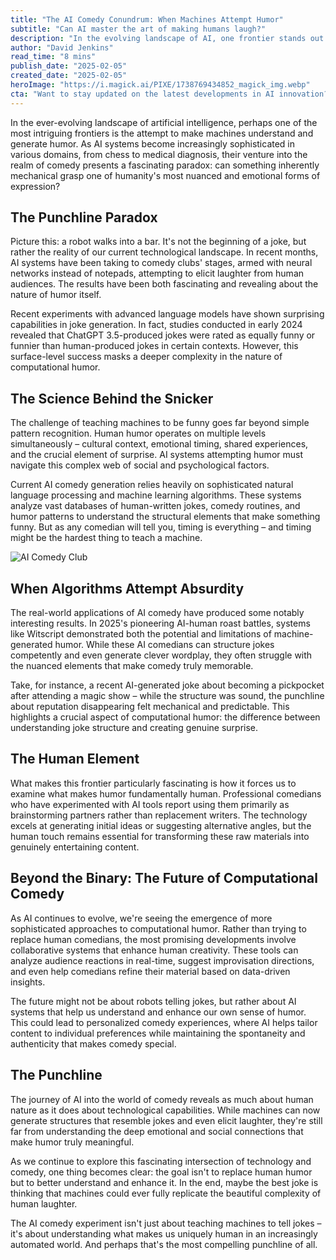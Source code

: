 ```yaml
---
title: "The AI Comedy Conundrum: When Machines Attempt Humor"
subtitle: "Can AI master the art of making humans laugh?"
description: "In the evolving landscape of AI, one frontier stands out: teaching machines to be funny. From AI comedy clubs to roast battles, the attempt to make machines understand humor reveals fascinating insights about both artificial intelligence and human nature. While AI can now generate structured jokes, the challenge of replicating genuine human humor highlights the unique complexity of our emotional and social intelligence."
author: "David Jenkins"
read_time: "8 mins"
publish_date: "2025-02-05"
created_date: "2025-02-05"
heroImage: "https://i.magick.ai/PIXE/1738769434852_magick_img.webp"
cta: "Want to stay updated on the latest developments in AI innovation? Follow MagickAI on LinkedIn for more insights into the fascinating world of artificial intelligence and its impact on human creativity."
---
```


In the ever-evolving landscape of artificial intelligence, perhaps one of the most intriguing frontiers is the attempt to make machines understand and generate humor. As AI systems become increasingly sophisticated in various domains, from chess to medical diagnosis, their venture into the realm of comedy presents a fascinating paradox: can something inherently mechanical grasp one of humanity's most nuanced and emotional forms of expression?

## The Punchline Paradox

Picture this: a robot walks into a bar. It's not the beginning of a joke, but rather the reality of our current technological landscape. In recent months, AI systems have been taking to comedy clubs' stages, armed with neural networks instead of notepads, attempting to elicit laughter from human audiences. The results have been both fascinating and revealing about the nature of humor itself.

Recent experiments with advanced language models have shown surprising capabilities in joke generation. In fact, studies conducted in early 2024 revealed that ChatGPT 3.5-produced jokes were rated as equally funny or funnier than human-produced jokes in certain contexts. However, this surface-level success masks a deeper complexity in the nature of computational humor.

## The Science Behind the Snicker

The challenge of teaching machines to be funny goes far beyond simple pattern recognition. Human humor operates on multiple levels simultaneously – cultural context, emotional timing, shared experiences, and the crucial element of surprise. AI systems attempting humor must navigate this complex web of social and psychological factors.

Current AI comedy generation relies heavily on sophisticated natural language processing and machine learning algorithms. These systems analyze vast databases of human-written jokes, comedy routines, and humor patterns to understand the structural elements that make something funny. But as any comedian will tell you, timing is everything – and timing might be the hardest thing to teach a machine.

![AI Comedy Club](https://i.magick.ai/PIXE/1738769869960_magick_img.webp)

## When Algorithms Attempt Absurdity

The real-world applications of AI comedy have produced some notably interesting results. In 2025's pioneering AI-human roast battles, systems like Witscript demonstrated both the potential and limitations of machine-generated humor. While these AI comedians can structure jokes competently and even generate clever wordplay, they often struggle with the nuanced elements that make comedy truly memorable.

Take, for instance, a recent AI-generated joke about becoming a pickpocket after attending a magic show – while the structure was sound, the punchline about reputation disappearing felt mechanical and predictable. This highlights a crucial aspect of computational humor: the difference between understanding joke structure and creating genuine surprise.

## The Human Element

What makes this frontier particularly fascinating is how it forces us to examine what makes humor fundamentally human. Professional comedians who have experimented with AI tools report using them primarily as brainstorming partners rather than replacement writers. The technology excels at generating initial ideas or suggesting alternative angles, but the human touch remains essential for transforming these raw materials into genuinely entertaining content.

## Beyond the Binary: The Future of Computational Comedy

As AI continues to evolve, we're seeing the emergence of more sophisticated approaches to computational humor. Rather than trying to replace human comedians, the most promising developments involve collaborative systems that enhance human creativity. These tools can analyze audience reactions in real-time, suggest improvisation directions, and even help comedians refine their material based on data-driven insights.

The future might not be about robots telling jokes, but rather about AI systems that help us understand and enhance our own sense of humor. This could lead to personalized comedy experiences, where AI helps tailor content to individual preferences while maintaining the spontaneity and authenticity that makes comedy special.

## The Punchline

The journey of AI into the world of comedy reveals as much about human nature as it does about technological capabilities. While machines can now generate structures that resemble jokes and even elicit laughter, they're still far from understanding the deep emotional and social connections that make humor truly meaningful.

As we continue to explore this fascinating intersection of technology and comedy, one thing becomes clear: the goal isn't to replace human humor but to better understand and enhance it. In the end, maybe the best joke is thinking that machines could ever fully replicate the beautiful complexity of human laughter.

The AI comedy experiment isn't just about teaching machines to tell jokes – it's about understanding what makes us uniquely human in an increasingly automated world. And perhaps that's the most compelling punchline of all.